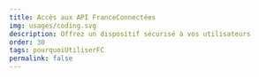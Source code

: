 ```yaml
---
title: Accès aux API FranceConnectées
img: usages/coding.svg
description: Offrez un dispositif sécurisé à vos utilisateurs
order: 30
tags: pourquoiUtiliserFC
permalink: false
---
```

